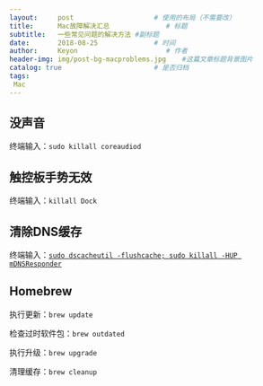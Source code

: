 ```yaml
---
layout:     post                    # 使用的布局（不需要改）
title:      Mac故障解决汇总              # 标题 
subtitle:   一些常见问题的解决方法 #副标题
date:       2018-08-25              # 时间
author:     Keyon                      # 作者
header-img: img/post-bg-macproblems.jpg    #这篇文章标题背景图片
catalog: true                       # 是否归档
tags:
 Mac
---
```


## 没声音
终端输入：`sudo killall coreaudiod`
## 触控板手势无效
终端输入：`killall Dock`
## 清除DNS缓存
终端输入：[`sudo dscacheutil -flushcache; sudo killall -HUP mDNSResponder`](https://www.freecodecamp.org/chinese/news/how-to-flush-dns-on-mac-macos-clear-dns-cache/)
## Homebrew
执行更新：`brew update`

检查过时软件包：`brew outdated`

执行升级：`brew upgrade`

清理缓存：`brew cleanup`
